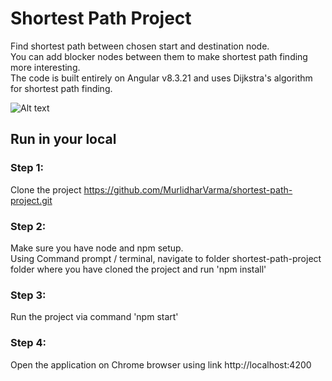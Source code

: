 # Shortest Path Project

Find shortest path between chosen start and destination node. <br>
You can add blocker nodes between them to make shortest path finding more interesting. <br>
The code is built entirely on Angular v8.3.21 and uses Dijkstra's algorithm for shortest path finding.<br>

![Alt text](/demo.gif?raw=true "Preview")

## Run in your local
### Step 1: 
Clone the project
https://github.com/MurlidharVarma/shortest-path-project.git

### Step 2: 
Make sure you have node and npm setup. <br>
Using Command prompt / terminal, navigate to folder shortest-path-project folder where you have cloned the project and run 'npm install'

### Step 3: 
Run the project via command 'npm start'

### Step 4: 
Open the application on Chrome browser using link http://localhost:4200

